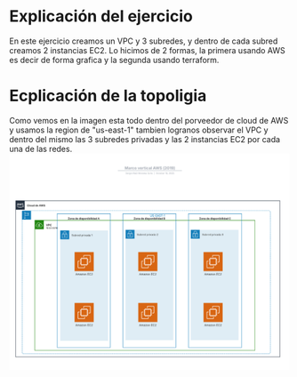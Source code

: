 # Explicación del ejercicio
En este ejercicio creamos un VPC y 3 subredes, y dentro de cada subred creamos 2 instancias EC2. Lo hicimos de 2 formas, la primera usando AWS es decir de forma grafica
y la segunda usando terraform. 

# Ecplicación de la topoligia 
Como vemos en la imagen esta todo dentro del porveedor de cloud de AWS y usamos la region de "us-east-1" tambien logranos observar el VPC y dentro del mismo
las 3 subredes privadas y las 2 instancias EC2 por cada una de las redes.
![TOPOLOGIA](assets/Topologia2.png)





